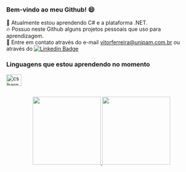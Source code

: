 ### Bem-vindo ao meu Github! 😄 

🌱 Atualmente estou aprendendo C# e a plataforma .NET.</br>
🔥 Possuo neste Github alguns projetos pessoais que uso para aprendizagem.</br>
📧 Entre em contato através do e-mail vitorferreira@unipam.com.br ou através do [![Linkedin Badge](https://img.shields.io/badge/-LinkedIn-blue?style=flat-square&logo=Linkedin&logoColor=white&link=https:https://www.linkedin.com/in/vitor-ferreira-9b0099117/)](https://www.linkedin.com/in/vitorferreira16)
</br>
### Linguagens que estou aprendendo no momento
<div style="display: inline_block">
  <img align="center" alt="csharp" height="30" width="40" src="https://cdn.jsdelivr.net/gh/devicons/devicon/icons/csharp/csharp-original.svg"/>
</div>

##

<div align="center">
  <a href="https://github.com/victferrera"/>
  <img height="180em" src="https://github-readme-stats.vercel.app/api?username=victferrera&show_icons=true&theme=github_dark&include_all_commits=true&count_private=true"/>
  <img height="180em" src="https://github-readme-stats.vercel.app/api/top-langs/?username=victferrera&layout=compact&langs_count=7&theme=github_dark"/>
</div>
